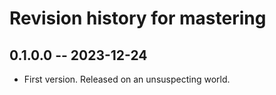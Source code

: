 # Revision history for mastering

## 0.1.0.0 -- 2023-12-24
* First version. Released on an unsuspecting world.
